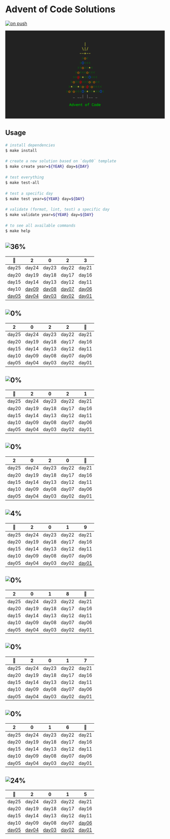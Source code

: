 # Advent of Code Solutions

[![on push](https://github.com/matheusaraujo/advent-of-code/actions/workflows/on-push.yaml/badge.svg)](https://github.com/matheusaraujo/advent-of-code/actions/workflows/on-push.yaml)

![AOC](docs/logo.png)

## Usage

```bash
# install dependencies
$ make install

# create a new solution based on `day00` template
$ make create year=${YEAR} day=${DAY}

# test everything
$ make test-all

# test a specific day
$ make test year=${YEAR} day=${DAY}

# validate (format, lint, test) a specific day
$ make validate year=${YEAR} day=${DAY}

# to see all available commands
$ make help
```

## ![36%](https://progress-bar.dev/36?title=2023)

|   :christmas_tree:   |           2           |           0           |           2           |           3           |
| :------------------: | :-------------------: | :-------------------: | :-------------------: | :-------------------: |
|        day25         |         day24         |         day23         |         day22         |         day21         |
|        day20         |         day19         |         day18         |         day17         |         day16         |
|        day15         |         day14         |         day13         |         day12         |         day11         |
|        day10         | [day09](/2023/day09/) | [day08](/2023/day08)  | [day07](/2023/day07/) | [day06](/2023/day06/) |
| [day05](/2023day05/) | [day04](/2023/day04/) | [day03](/2023/day03/) | [day02](/2023/day02/) | [day01](/2023/day01/) |

## ![0%](https://progress-bar.dev/0?title=2022)

|   2   |   0   |   2   |   2   | :christmas_tree: |
| :---: | :---: | :---: | :---: | :--------------: |
| day25 | day24 | day23 | day22 |      day21       |
| day20 | day19 | day18 | day17 |      day16       |
| day15 | day14 | day13 | day12 |      day11       |
| day10 | day09 | day08 | day07 |      day06       |
| day05 | day04 | day03 | day02 |      day01       |

## ![0%](https://progress-bar.dev/0?title=2021)

| :christmas_tree: |   2   |   0   |   2   |   1   |
| :--------------: | :---: | :---: | :---: | :---: |
|      day25       | day24 | day23 | day22 | day21 |
|      day20       | day19 | day18 | day17 | day16 |
|      day15       | day14 | day13 | day12 | day11 |
|      day10       | day09 | day08 | day07 | day06 |
|      day05       | day04 | day03 | day02 | day01 |

## ![0%](https://progress-bar.dev/0?title=2020)

|   2   |   0   |   2   |   0   | :christmas_tree: |
| :---: | :---: | :---: | :---: | :--------------: |
| day25 | day24 | day23 | day22 |      day21       |
| day20 | day19 | day18 | day17 |      day16       |
| day15 | day14 | day13 | day12 |      day11       |
| day10 | day09 | day08 | day07 |      day06       |
| day05 | day04 | day03 | day02 |      day01       |

## ![4%](https://progress-bar.dev/4?title=2019)

| :christmas_tree: |   2   |   0   |   1   |           9           |
| :--------------: | :---: | :---: | :---: | :-------------------: |
|      day25       | day24 | day23 | day22 |         day21         |
|      day20       | day19 | day18 | day17 |         day16         |
|      day15       | day14 | day13 | day12 |         day11         |
|      day10       | day09 | day08 | day07 |         day06         |
|      day05       | day04 | day03 | day02 | [day01](/2019/day01/) |

## ![0%](https://progress-bar.dev/0?title=2018)

|   2   |   0   |   1   |   8   | :christmas_tree: |
| :---: | :---: | :---: | :---: | :--------------: |
| day25 | day24 | day23 | day22 |      day21       |
| day20 | day19 | day18 | day17 |      day16       |
| day15 | day14 | day13 | day12 |      day11       |
| day10 | day09 | day08 | day07 |      day06       |
| day05 | day04 | day03 | day02 |      day01       |

## ![0%](https://progress-bar.dev/0?title=2017)

| :christmas_tree: |   2   |   0   |   1   |   7   |
| :--------------: | :---: | :---: | :---: | :---: |
|      day25       | day24 | day23 | day22 | day21 |
|      day20       | day19 | day18 | day17 | day16 |
|      day15       | day14 | day13 | day12 | day11 |
|      day10       | day09 | day08 | day07 | day06 |
|      day05       | day04 | day03 | day02 | day01 |

## ![0%](https://progress-bar.dev/0?title=2016)

|   2   |   0   |   1   |   6   | :christmas_tree: |
| :---: | :---: | :---: | :---: | :--------------: |
| day25 | day24 | day23 | day22 |      day21       |
| day20 | day19 | day18 | day17 |      day16       |
| day15 | day14 | day13 | day12 |      day11       |
| day10 | day09 | day08 | day07 |      day06       |
| day05 | day04 | day03 | day02 |      day01       |

## ![24%](https://progress-bar.dev/24?title=2015)

|   :christmas_tree:    |           2           |           0           |           1           |           5           |
| :-------------------: | :-------------------: | :-------------------: | :-------------------: | :-------------------: |
|         day25         |         day24         |         day23         |         day22         |         day21         |
|         day20         |         day19         |         day18         |         day17         |         day16         |
|         day15         |         day14         |         day13         |         day12         |         day11         |
|         day10         |         day09         |         day08         |         day07         | [day06](/2015/day06/) |
| [day05](/2015/day05/) | [day04](/2015/day04/) | [day03](/2015/day03/) | [day02](/2015/day02/) | [day01](/2015/day01/) |
